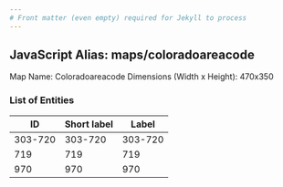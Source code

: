 ```yaml
---
# Front matter (even empty) required for Jekyll to process
---
```


## JavaScript Alias: maps/coloradoareacode

Map Name: Coloradoareacode
Dimensions (Width x Height): 470x350





### List of Entities

ID | Short label | Label
---|---|---|
303-720|303-720|303-720
719|719|719
970|970|970

